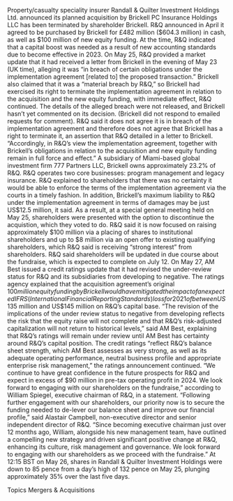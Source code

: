 Property/casualty speciality insurer Randall & Quilter Investment Holdings Ltd. announced its planned acquisition by Brickell PC Insurance Holdings LLC has been terminated by shareholder Brickell.
R&Q announced in April it agreed to be purchased by Brickell for £482 million ($604.3 million) in cash, as well as $100 million of new equity funding. At the time, R&Q indicated that a capital boost was needed as a result of new accounting standards due to become effective in 2023.
On May 25, R&Q provided a market update that it had received a letter from Brickell in the evening of May 23 (UK time), alleging it was “in breach of certain obligations under the implementation agreement [related to] the proposed transaction.”
Brickell also claimed that it was a “material breach by R&Q,” so Brickell had exercised its right to terminate the implementation agreement in relation to the acquisition and the new equity funding, with immediate effect, R&Q continued.
The details of the alleged breach were not released, and Brickell hasn’t yet commented on its decision. (Brickell did not respond to emailed requests for comment).
R&Q said it does not agree it is in breach of the implementation agreement and therefore does not agree that Brickell has a right to terminate it, an assertion that R&Q detailed in a letter to Brickell. “Accordingly, in R&Q’s view the implementation agreement, together with Brickell’s obligations in relation to the acquisition and new equity funding remain in full force and effect.”
A subsidiary of Miami-based global investment firm 777 Partners LLC, Brickell owns approximately 23.2% of R&Q. R&Q operates two core businesses: program management and legacy insurance.
R&Q explained to shareholders that there was no certainty it would be able to enforce the terms of the implementation agreement via the courts in a timely fashion. In addition, Brickell’s maximum liability to R&Q under the implementation agreement in terms of damages may be just US$12.5 million, it said.
As a result, at a special general meeting held on May 25, shareholders were presented with the option to discontinue the acquistion, which they voted to do.
R&Q said it is now focused on raising approximately $100 million via a placing of shares to institutional shareholders and up to $8 million via an open offer to existing qualifying shareholders, which R&Q said is receiving “strong interest” from shareholders.
R&Q said shareholders will be updated in due course about the fundraise, which is expected to complete on July 12.
On May 27, AM Best issued a credit ratings update that it had revised the under-review status for R&Q and its subsidiaries from developing to negative. The ratings agency explained that the acquisition agreement’s original $100 million equity funding by Brickell would have mitigated the impact of an expected IFRS (International Financial Reporting Standards) loss for 2021 of between US$135 million and US$145 million on R&Q’s capital base.
“The revision of the implications of the under review status to negative from developing reflects the risk that the equity raise will not complete and that R&Q’s risk-adjusted capitalization will not return to historical levels,” said AM Best, explaining that R&Q’s ratings will remain under review until AM Best has certainty around R&Q’s capital position.
The credit ratings “reflect R&Q’s balance sheet strength, which AM Best assesses as very strong, as well as its adequate operating performance, neutral business profile and appropriate enterprise risk management,” the ratings announcement continued.
“We continue to have great confidence in the future prospects for R&Q and expect in excess of $90 million in pre-tax operating profit in 2024. We look forward to engaging with our shareholders on the fundraise,” according to William Spiegel, executive chairman of R&Q, in a statement.
“Following further engagement with our shareholders, our priority now is to secure the funding needed to de-lever our balance sheet and improve our financial profile,” said Alastair Campbell, non-executive director and senior independent director of R&Q.
“Since becoming executive chairman just over 12 months ago, William, alongside his new management team, have outlined a compelling new strategy and driven significant positive change at R&Q, enhancing its culture, risk management and governance. We look forward to engaging with our shareholders as we proceed with the fundraise.”
At 12:15 BST on May 26, shares in Randall & Quilter Investment Holdings were down to 85 pence from a day’s high of 132 pence on May 25, plunging approximately 35% over the last five days.

Topics
Mergers & Acquisitions
